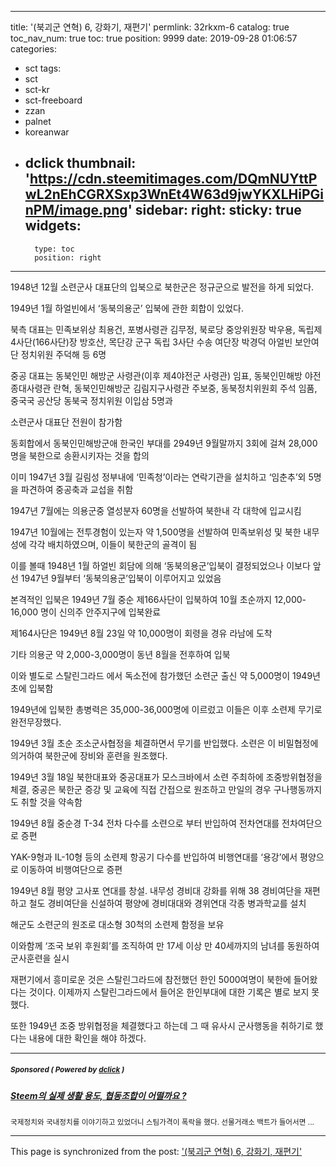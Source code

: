
---
title: '(북괴군 연혁) 6, 강화기, 재편기'
permlink: 32rkxm-6
catalog: true
toc_nav_num: true
toc: true
position: 9999
date: 2019-09-28 01:06:57
categories:
- sct
tags:
- sct
- sct-kr
- sct-freeboard
- zzan
- palnet
- koreanwar
- dclick
thumbnail: 'https://cdn.steemitimages.com/DQmNUYttPwL2nEhCGRXSxp3WnEt4W63d9jwYKXLHiPGinPM/image.png'
sidebar:
    right:
        sticky: true
widgets:
    -
        type: toc
        position: right
---


1948년 12월 소련군사 대표단의 입북으로 북한군은 정규군으로 발전을 하게 되었다.

1949년 1월 하얼빈에서 ‘동북의용군’ 입북에 관한 회합이 있었다.

북측 대표는 민족보위상 최용건, 포병사령관 김무정, 북로당 중앙위원장 박우용, 독립제4사단(166사단)장 방호산, 목단강 군구 독립 3사단 수송 여단장 박경덕 아얼빈 보안여단 정치위원 주덕해 등 6명

중공 대표는 동북인민 해방군 사령관(이후 제4야전군 사령관) 임표, 동북인민해방 야전종대사령관 란혁, 동북인민해방군 김림지구사령관 주보중, 동북정치위원회 주석 임품, 중국국 공산당 동북국 정치위원 이입삼 5명과

소련군사 대표단 전원이 참가함

동회합에서 동북인민해방군애 한국인 부대를 2949년 9월말까지 3회에 걸쳐 28,000명을 북한으로 송환시키자는 것을 합의

이미 1947년 3월 길림성 정부내에 ‘민족청’이라는 연락기관을 설치하고 ‘임춘추’외 5명을 파견하여 중공축과 교섭을 취함

1947년 7월에는 의용군중 열성분자 60명을 선발하여 북한내 각 대학에 입교시킴

1947년 10월에는 전투경험이 있는자 약 1,500명을 선발하여 민족보위성 및 북한 내무성에 각각 배치하였으며, 이들이 북한군의 골격이 됨

이를 볼때 1948년 1월 하얼빈 회담에 의해 ‘동북의용군’입북이 결정되었으나 이보다 앞선 1947년 9월부터 ‘동북의용군’입북이 이루어지고 있었음

본격적인 입북은 1949년 7월 중순 제166사단이 입북하여 10월 초순까지 12,000-16,000 명이 신의주 안주지구에 입북완료

제164사단은 1949년 8월 23일 약 10,000명이 회령을 경유 라남에 도착

기타 의용군 약 2,000-3,000명이 동년 8월을 전후하여 입북

이와 별도로 스탈린그라드 에서 독소전에 참가했던 소련군 출신 약 5,000명이 1949년 초에 입북함

1949년에 입북한 총병력은 35,000-36,000명에 이르렀고 이들은 이후 소련제 무기로 완전무장했다.

1949년 3월 초순 조소군사협정을 체결하면서 무기를 반입했다. 소련은 이 비밀협정에 의거하여 북한군에 장비와 훈련을 원조했다.

1949년 3월 18일 북한대표와 중공대표가 모스크바에서 소련 주최하에 조중방위협정을 체결, 중공은 북한군 증강 및 교육에 직접 간접으로 원조하고 만일의 경우 구나행동까지도 취할 것을 약속함

1949년 8월 중순경 T-34 전차 다수를 소련으로 부터 반입하여 전차연대를 전차여단으로 증편

YAK-9형과 IL-10형 등의 소련제 항공기 다수를 반입하여 비행연대를 ‘용강’에서 평양으로 이동하여 비행여단으로 증편

1949년 8월 평양 고사포 연대를 창설. 내무성 경비대 강화를 위해 38 경비여단을 재편하고 철도 경비여단을 신설하여 평양에 경비대대와 경위연대 각종 병과학교를 설치

해군도 소련군의 원조로 대소형 30척의 소련제 함정을 보유

이와함께 ‘조국 보위 후원회’를 조직하여 만 17세 이상 만 40세까지의 남녀를 동원하여 군사훈련을 실시

재편기에서 흥미로운 것은 스탈린그라드에 참전했던 한인 5000여명이 북한에 들어왔다는 것이다. 이제까지 스탈린그라드에서 들어온 한인부대에 대한 기록은 별로 보지 못했다.

또한 1949년 조중 방위협정을 체결했다고 하는데 그 때 유사시 군사행동을 취하기로 했다는 내용에 대한 확인을 해야 하겠다.

---

#####  <sub> **Sponsored ( Powered by [dclick](https://www.dclick.io) )** </sub>
##### [Steem의 실제 생활 용도, 협동조합이 어떨까요 ?](https://api.dclick.io/v1/c?x=eyJhbGciOiJIUzI1NiIsInR5cCI6IkpXVCJ9.eyJjIjoid2lzZG9tYW5kanVzdGljZSIsInMiOiIzMnJreG0tNiIsImEiOlsidC0yMDE3Il0sInVybCI6Imh0dHBzOi8vc3RlZW1pdC5jb20vc2N0L0BvbGRzdG9uZS9zdGVlbSIsImlhdCI6MTU2OTYzMzAyMiwiZXhwIjoxODg0OTkzMDIyfQ.DkygQuML3FyqdhH9_CvJnOsnJqqkSrdVzoc0ynto6Xw)
<sup>국제정치와 국내정치를 이야기하고 있었더니 스팀가격이 폭락을 했다. 선물거래소 백트가 들어서면 ...</sup>


- - -

This page is synchronized from the post: ['(북괴군 연혁) 6, 강화기, 재편기'](https://steemit.com/@wisdomandjustice/32rkxm-6)
